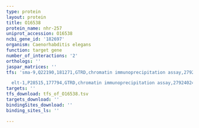 ```yaml
---
type: protein
layout: protein
title: O16538
protein_name: nhr-257
uniprot_accession: O16538
ncbi_gene_id: '182697'
organism: Caenorhabditis elegans
function: target gene
number_of_interactions: '2'
orthologs: ''
jaspar_matrices: ''
tfs: 'sma-9,Q22190,181271,GTRD,chromatin immunoprecipitation assay,27924024%5Buid%5D,No

  elt-1,P28515,177794,GTRD,chromatin immunoprecipitation assay,27924024%5Buid%5D,No'
targets: ''
tfs_download: tfs_of_O16538.tsv
targets_download: ''
bindingSites_download: ''
binding_sites_ls: ''

---
```

